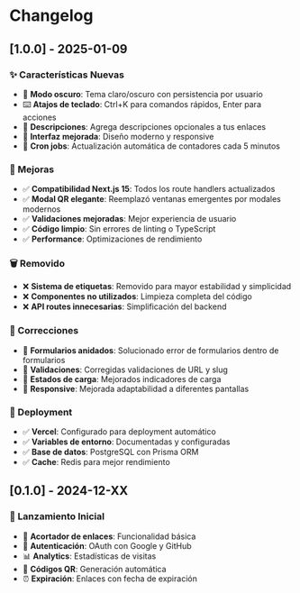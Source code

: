 # Changelog

## [1.0.0] - 2025-01-09

### ✨ Características Nuevas
- 🌙 **Modo oscuro**: Tema claro/oscuro con persistencia por usuario
- ⌨️ **Atajos de teclado**: Ctrl+K para comandos rápidos, Enter para acciones
- 📝 **Descripciones**: Agrega descripciones opcionales a tus enlaces
- 🎨 **Interfaz mejorada**: Diseño moderno y responsive
- 🔄 **Cron jobs**: Actualización automática de contadores cada 5 minutos

### 🔧 Mejoras
- ✅ **Compatibilidad Next.js 15**: Todos los route handlers actualizados
- ✅ **Modal QR elegante**: Reemplazó ventanas emergentes por modales modernos
- ✅ **Validaciones mejoradas**: Mejor experiencia de usuario
- ✅ **Código limpio**: Sin errores de linting o TypeScript
- ✅ **Performance**: Optimizaciones de rendimiento

### 🗑️ Removido
- ❌ **Sistema de etiquetas**: Removido para mayor estabilidad y simplicidad
- ❌ **Componentes no utilizados**: Limpieza completa del código
- ❌ **API routes innecesarias**: Simplificación del backend

### 🐛 Correcciones
- 🔧 **Formularios anidados**: Solucionado error de formularios dentro de formularios
- 🔧 **Validaciones**: Corregidas validaciones de URL y slug
- 🔧 **Estados de carga**: Mejorados indicadores de carga
- 🔧 **Responsive**: Mejorada adaptabilidad a diferentes pantallas

### 🚀 Deployment
- ✅ **Vercel**: Configurado para deployment automático
- ✅ **Variables de entorno**: Documentadas y configuradas
- ✅ **Base de datos**: PostgreSQL con Prisma ORM
- ✅ **Cache**: Redis para mejor rendimiento

## [0.1.0] - 2024-12-XX

### 🎉 Lanzamiento Inicial
- 🔗 **Acortador de enlaces**: Funcionalidad básica
- 🔐 **Autenticación**: OAuth con Google y GitHub
- 📊 **Analytics**: Estadísticas de visitas
- 📱 **Códigos QR**: Generación automática
- ⏰ **Expiración**: Enlaces con fecha de expiración
